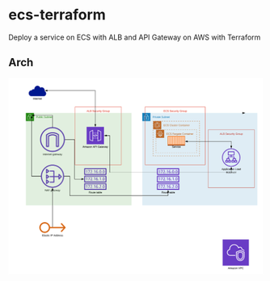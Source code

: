# ecs-terraform
Deploy a service on ECS with ALB and API Gateway on AWS with Terraform

## Arch

![architecture-diagram](https://github.com/dannybritto96/ecs-terraform/blob/31975018f6f2b718ff017467fd059e84a67b3e2c/ECS%20Arch.png)
